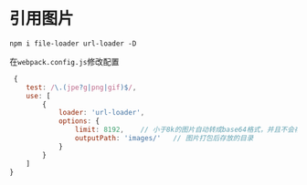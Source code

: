 # 引用图片

`npm i file-loader url-loader -D`

在`webpack.config.js`修改配置

```js
 {
    test: /\.(jpe?g|png|gif)$/,
    use: [
        {
            loader: 'url-loader',
            options: {
                limit: 8192,    // 小于8k的图片自动转成base64格式，并且不会存在实体图片
                outputPath: 'images/'   // 图片打包后存放的目录
            }
        }
    ]
}
```